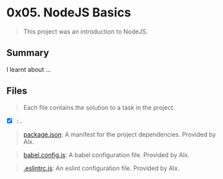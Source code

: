 # 0x05. NodeJS Basics

> This project was an introduction to NodeJS.

## Summary

I learnt about ...

## Files

> Each file contains the solution to a task in the project.

- [x] [](https://github.com/Ebube-Ochemba/alx-backend-javascript/blob/main/0x05-Node_JS_basic/): .

> [package.json](./package.json): A manifest for the project dependencies. Provided by Alx.

> [babel.config.js](./babel.config.js): A babel configuration file. Provided by Alx.

> [.eslintrc.js](./.eslintrc.js): An eslint configuration file. Provided by Alx.
